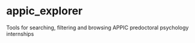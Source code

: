 # appic_explorer
Tools for searching, filtering and browsing APPIC predoctoral psychology internships
